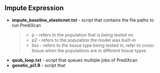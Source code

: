 ## Impute Expression 
- **impute_baseline_elasticnet.txt** - script that contains the file paths to run PrediXcan
  > * p - refers to the population that is being tested on
  > * p2 - refers to the population the model was built-in
  > * tiss - refers to the tissue type being tested in, refer to cross-tissue when the populations are in different tissue types 
- **qsub_loop.txt** - script that queues multiple jobs of PrediXcan
- **genetic_pi1.R** - script that 
